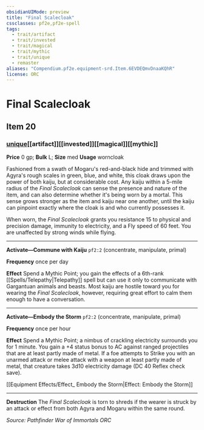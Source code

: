 ```yaml
---
obsidianUIMode: preview
title: "Final Scalecloak"
cssclasses: pf2e,pf2e-spell
tags:
  - trait/artifact
  - trait/invested
  - trait/magical
  - trait/mythic
  - trait/unique
  - remaster
aliases: "Compendium.pf2e.equipment-srd.Item.6EVDEQmvDnaaKQhR"
license: ORC
---
```

# Final Scalecloak
## Item 20
### [unique](unique "Unique Rarity Trait")[[artifact]][[invested]][[magical]][[mythic]]


**Price** 0 gp; 
**Bulk** L; **Size** med
**Usage** worncloak

Fashioned from a swath of Mogaru's red-and-black hide and trimmed with Agyra's rough scales in green, blue, and white, this cloak draws upon the power of both kaiju, but at considerable cost. Any kaiju within a 5-mile radius of the _Final Scalecloak_ can sense the presence and nature of the item, and can also determine whether it's being worn by a mortal. This sense grows stronger as the item and kaiju near one another, until the kaiju can pinpoint exactly where the cloak is and who currently possesses it.

When worn, the _Final Scalecloak_ grants you resistance 15 to physical and precision damage, immunity to electricity, and a Fly speed of 60 feet. You are unaffected by strong winds while flying.

* * *

**Activate—Commune with Kaiju** `pf2:2` (concentrate, manipulate, primal)

**Frequency** once per day

**Effect** Spend a Mythic Point; you gain the effects of a 6th-rank [[Spells/Telepathy|Telepathy]] spell but can use it only to communicate with Gargantuan animals and beasts. Most kaiju are hostile toward you for wearing the _Final Scalecloak_, however, requiring great effort to calm them enough to have a conversation.

* * *

**Activate—Embody the Storm** `pf2:2` (concentrate, manipulate, primal)

**Frequency** once per hour

**Effect** Spend a Mythic Point; a nimbus of crackling electricity surrounds you for 1 minute. You gain a +4 status bonus to AC against ranged projectiles that are at least partly made of metal. If a foe attempts to Strike you with an unarmed attack or melee attack with a weapon at least partly made of metal, that creature takes 3d10 electricity damage (DC 40 Reflex check save).

[[Equipment Effects/Effect_ Embody the Storm|Effect: Embody the Storm]]

* * *

**Destruction** The _Final Scalecloak_ is torn to shreds if the wearer is struck by an attack or effect from both Agyra and Mogaru within the same round.

*Source: Pathfinder War of Immortals*
*ORC*
